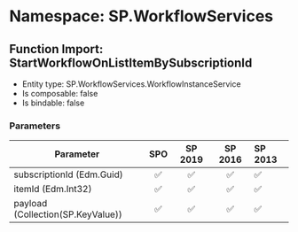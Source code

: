 # Namespace: SP.WorkflowServices

## Function Import: StartWorkflowOnListItemBySubscriptionId

- Entity type: SP.WorkflowServices.WorkflowInstanceService
- Is composable: false
- Is bindable: false

### Parameters

Parameter | SPO | SP 2019 | SP 2016 | SP 2013
----------|:---:|:-------:|:-------:|:-------
subscriptionId (Edm.Guid) | ✅ | ✅ | ✅ | ✅
itemId (Edm.Int32) | ✅ | ✅ | ✅ | ✅
payload (Collection(SP.KeyValue)) | ✅ | ✅ | ✅ | ✅

